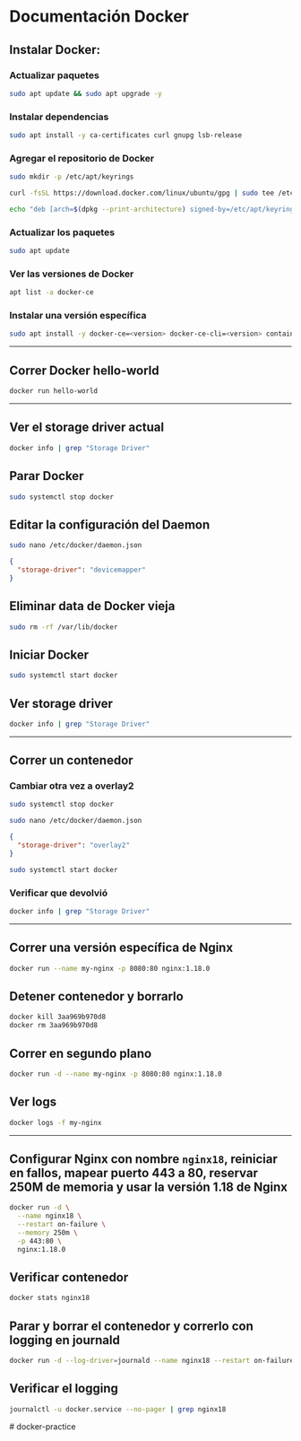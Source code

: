# Documentación Docker

## Instalar Docker:

### Actualizar paquetes
```sh
sudo apt update && sudo apt upgrade -y
```

### Instalar dependencias
```sh
sudo apt install -y ca-certificates curl gnupg lsb-release
```

### Agregar el repositorio de Docker
```sh
sudo mkdir -p /etc/apt/keyrings

curl -fsSL https://download.docker.com/linux/ubuntu/gpg | sudo tee /etc/apt/keyrings/docker.asc > /dev/null

echo "deb [arch=$(dpkg --print-architecture) signed-by=/etc/apt/keyrings/docker.asc] https://download.docker.com/linux/ubuntu $(lsb_release -cs) stable" | sudo tee /etc/apt/sources.list.d/docker.list > /dev/null
```

### Actualizar los paquetes
```sh
sudo apt update
```

### Ver las versiones de Docker
```sh
apt list -a docker-ce
```

### Instalar una versión específica
```sh
sudo apt install -y docker-ce=<version> docker-ce-cli=<version> containerd.io
```

---

## Correr Docker hello-world
```sh
docker run hello-world
```

---

## Ver el storage driver actual
```sh
docker info | grep "Storage Driver"
```

## Parar Docker
```sh
sudo systemctl stop docker
```

## Editar la configuración del Daemon
```sh
sudo nano /etc/docker/daemon.json
```
```json
{
  "storage-driver": "devicemapper"
}
```

## Eliminar data de Docker vieja
```sh
sudo rm -rf /var/lib/docker
```

## Iniciar Docker
```sh
sudo systemctl start docker
```

## Ver storage driver
```sh
docker info | grep "Storage Driver"
```

---

## Correr un contenedor

### Cambiar otra vez a overlay2
```sh
sudo systemctl stop docker
```

```sh
sudo nano /etc/docker/daemon.json
```
```json
{
  "storage-driver": "overlay2"
}
```

```sh
sudo systemctl start docker
```

### Verificar que devolvió
```sh
docker info | grep "Storage Driver"
```

---

## Correr una versión específica de Nginx
```sh
docker run --name my-nginx -p 8080:80 nginx:1.18.0
```

## Detener contenedor y borrarlo
```sh
docker kill 3aa969b970d8
docker rm 3aa969b970d8
```

## Correr en segundo plano
```sh
docker run -d --name my-nginx -p 8080:80 nginx:1.18.0
```

## Ver logs
```sh
docker logs -f my-nginx
```

---

## Configurar Nginx con nombre `nginx18`, reiniciar en fallos, mapear puerto 443 a 80, reservar 250M de memoria y usar la versión 1.18 de Nginx
```sh
docker run -d \
  --name nginx18 \
  --restart on-failure \
  --memory 250m \
  -p 443:80 \
  nginx:1.18.0
```

## Verificar contenedor
```sh
docker stats nginx18
```

## Parar y borrar el contenedor y correrlo con logging en journald
```sh
docker run -d --log-driver=journald --name nginx18 --restart on-failure --memory 250m -p 443:80 nginx:1.18.0
```

## Verificar el logging
```sh
journalctl -u docker.service --no-pager | grep nginx18
```
#   d o c k e r - p r a c t i c e  
 
